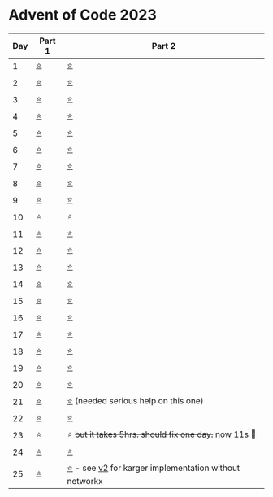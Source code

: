 # Advent of Code 2023


| Day | Part 1           | Part 2           |
|-----|------------------|------------------|
| 1   | [:star:](1/1.py) | [:star:](1/1.py) |
| 2   | [:star:](2/2.py) | [:star:](2/2.py) |
| 3   | [:star:](3/3.py) | [:star:](3/3.py) |
| 4   | [:star:](4/4.py) | [:star:](4/4.py) |
| 5   | [:star:](https://github.com/gingdotgithub/adventofcode/commit/6117a236e06d6862fab976fc676863e75c187aa2) | [:star:](5/5.py) |
| 6   | [:star:](6/6.py) | [:star:](6/6.py) |
| 7   | [:star:](7/7.py) | [:star:](7/7.py) |
| 8   | [:star:](8/8.py) | [:star:](8/8.py) |
| 9   | [:star:](9/9.py) | [:star:](9/9.py) |
| 10   | [:star:](10/10.py) | [:star:](10/10.py) |
| 11   | [:star:](11/11.py) | [:star:](11/11.py) |
| 12   | [:star:](12/12.py) | [:star:](12/12.py) |
| 13   | [:star:](13/13.py) | [:star:](13/13.py) |
| 14   | [:star:](14/14.py) | [:star:](14/14.py) |
| 15   | [:star:](15/15.py) | [:star:](15/15.py) |
| 16   | [:star:](16/16.py) | [:star:](16/16.py) |
| 17   | [:star:](17/17.py) | [:star:](17/17.py) |
| 18   | [:star:](18/18.py) | [:star:](18/18.py) |
| 19   | [:star:](19/19.py) | [:star:](19/19.py) |
| 20   | [:star:](20/20.py) | [:star:](20/20.py) |
| 21   | [:star:](21/21.py) | [:star:](21/21.py) (needed serious help on this one)|
| 22   | [:star:](22/22.py) | [:star:](22/22.py) |
| 23   | [:star:](23/23.py) | [:star:](23/23.py) ~~but it takes 5hrs. should fix one day.~~ now 11s :muscle:|
| 24   | [:star:](24/24.py) | [:star:](24/24.py) |
| 25   | [:star:](25/25.py) | [:star:](25/25.py) - see [v2](25/25-v2.py) for karger implementation without networkx|